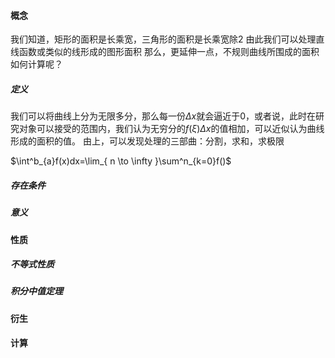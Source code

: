 #### 概念
我们知道，矩形的面积是长乘宽，三角形的面积是长乘宽除2
由此我们可以处理直线函数或类似的线形成的图形面积
那么，更延伸一点，不规则曲线所围成的面积如何计算呢？
##### 定义
我们可以将曲线上分为无限多分，那么每一份$\Delta x$就会逼近于0，或者说，此时在研究对象可以接受的范围内，我们认为无穷分的$f(\xi)\Delta x$的值相加，可以近似认为曲线形成的面积的值。
由上，可以发现处理的三部曲：分割，求和，求极限

$\int^b_{a}f(x)dx=\lim_{ n \to \infty }\sum^n_{k=0}f()$
##### 存在条件

##### 意义

#### 性质
##### 不等式性质

##### 积分中值定理



#### 衍生

#### 计算
